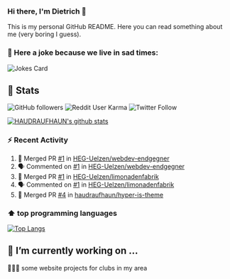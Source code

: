 ### Hi there, I'm Dietrich 👋

This is my personal GitHub README. Here you can read something about me (very boring I guess).

### 🤡 Here a joke because we live in sad times:
![Jokes Card](https://readme-jokes.vercel.app/api)

## :rocket: Stats

 ![GitHub followers](https://img.shields.io/github/followers/HAUDRAUFHAUN?label=GitHub-Followers&logo=GitHub&style=for-the-badge) ![Reddit User Karma](https://img.shields.io/reddit/user-karma/combined/haudraufhaun?logo=reddit&style=for-the-badge) ![Twitter Follow](https://img.shields.io/twitter/follow/haudraufhaun1?color=%231da1f2&logo=twitter&logoColor=%231da1f2&style=for-the-badge)
  
[![HAUDRAUFHAUN's github stats](https://github-readme-stats.vercel.app/api?username=HAUDRAUFHAUN&show_icons=true&theme=vue&hide_border=true)](https://github.com/anuraghazra/github-readme-stats)

### ⚡ Recent Activity

<!--START_SECTION:activity-->
1. 🎉 Merged PR [#1](https://github.com/HEG-Uelzen/webdev-endgegner/pull/1) in [HEG-Uelzen/webdev-endgegner](https://github.com/HEG-Uelzen/webdev-endgegner)
2. 🗣 Commented on [#1](https://github.com/HEG-Uelzen/webdev-endgegner/issues/1) in [HEG-Uelzen/webdev-endgegner](https://github.com/HEG-Uelzen/webdev-endgegner)
3. 🎉 Merged PR [#1](https://github.com/HEG-Uelzen/limonadenfabrik/pull/1) in [HEG-Uelzen/limonadenfabrik](https://github.com/HEG-Uelzen/limonadenfabrik)
4. 🗣 Commented on [#1](https://github.com/HEG-Uelzen/limonadenfabrik/issues/1) in [HEG-Uelzen/limonadenfabrik](https://github.com/HEG-Uelzen/limonadenfabrik)
5. 🎉 Merged PR [#4](https://github.com/haudraufhaun/hyper-is-theme/pull/4) in [haudraufhaun/hyper-is-theme](https://github.com/haudraufhaun/hyper-is-theme)
<!--END_SECTION:activity-->

### ⬆️ top programming languages
[![Top Langs](https://github-readme-stats.vercel.app/api/top-langs/?username=HAUDRAUFHAUN&theme=vue&hide_border=true)](https://github.com/anuraghazra/github-readme-stats)

## 🔭 I’m currently working on ...

👨🏻‍💼 some website projects for clubs in my area
